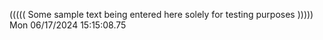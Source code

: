 ((((( Some sample text being entered here solely for testing purposes ))))) Mon 06/17/2024 15:15:08.75
